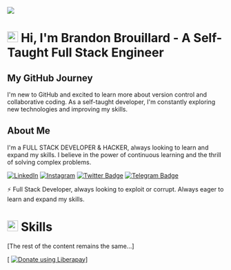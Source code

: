 [![](https://visitcount.itsvg.in/api?id=jeffdevx&icon=0&color=0)](https://visitcount.itsvg.in)<br>
# <img src="https://media.giphy.com/media/TEnXkcsHrP4YedChhA/giphy.gif" width ="25"> <b>Hi, I'm Brandon Brouillard - A Self-Taught Full Stack Engineer</b>

## My GitHub Journey
I'm new to GitHub and excited to learn more about version control and collaborative coding. As a self-taught developer, I'm constantly exploring new technologies and improving my skills.

## About Me
I'm a FULL STACK DEVELOPER & HACKER, always looking to learn and expand my skills. I believe in the power of continuous learning and the thrill of solving complex problems.

[![LinkedIn](https://img.shields.io/badge/B8nk%20Cartel-%230077B5.svg?logo=linkedin&logoColor=white)](https://linkedin.com/in/b8nk1028devx) [![Instagram](https://img.shields.io/badge/B8nk%20Ccartel-%23E4405F.svg?logo=Instagram&logoColor=white)](https://instagram.com/b8nk1028) [![Twitter Badge](https://img.shields.io/badge/United93508%20Team3003-1D9BF0?logo=twitter&logoColor=fff&style=flat)](https://twitter.com/b8nk1028) [![Telegram Badge](https://img.shields.io/badge/BlackHat%20FraudGoD-26A5E4?logo=telegram&logoColor=fff&style=flat)](https://t.me/@UB8NK)

⚡ Full Stack Developer, always looking to exploit or corrupt. Always eager to learn and expand my skills.

# <img src="https://media2.giphy.com/media/QssGEmpkyEOhBCb7e1/giphy.gif?cid=ecf05e47a0n3gi1bfqntqmob8g9aid1oyj2wr3ds3mg700bl&rid=giphy.gif" width ="25"> <b>Skills</b>

[The rest of the content remains the same...]

[<script src="https://liberapay.com/b8nk1028/widgets/button.js"></script>
<noscript><a href="https://liberapay.com/b8nk1028/donate"><img alt="Donate using Liberapay" src="https://liberapay.com/assets/widgets/donate.svg"></a></noscript>]

